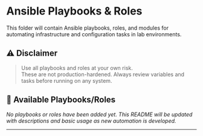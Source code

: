 # Ansible Playbooks & Roles

This folder will contain Ansible playbooks, roles, and modules for automating infrastructure and configuration tasks in lab environments.

## ⚠️ Disclaimer

> Use all playbooks and roles at your own risk.  
> These are not production-hardened. Always review variables and tasks before running on any system.

## 📜 Available Playbooks/Roles

*No playbooks or roles have been added yet. This README will be updated with descriptions and basic usage as new automation is developed.*

---
